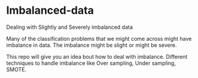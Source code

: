# Imbalanced-data
Dealing with Slightly and Severely imbalanced data

Many of the classification problems that we might come across might have imbalance in data. The imbalance might be slight or might be severe.

This repo will give you an idea bout how to deal with imbalance. Different techniques to handle imbalance like Over sampling, Under sampling, SMOTE.
